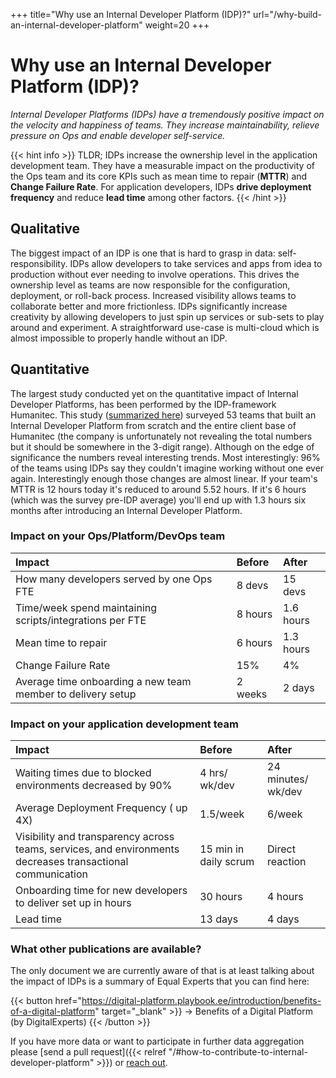 +++
title="Why use an Internal Developer Platform (IDP)?"
url="/why-build-an-internal-developer-platform"
weight=20
+++

# Why use an Internal Developer Platform (IDP)?

_Internal Developer Platforms (IDPs) have a tremendously positive impact on the velocity and happiness of teams. They increase maintainability, relieve pressure on Ops and enable developer self-service._

{{< hint info >}}
TLDR;  IDPs increase the ownership level in the application development team. They have a measurable impact on the productivity of the Ops team and its core KPIs such as mean time to repair (**MTTR**) and **Change Failure Rate**. For application developers, IDPs **drive deployment frequency** and reduce **lead time** among other factors. 
{{< /hint >}}

## Qualitative

The biggest impact of an IDP is one that is hard to grasp in data: self-responsibility. IDPs allow developers to take services and apps from idea to production without ever needing to involve operations. This drives the ownership level as teams are now responsible for the configuration, deployment, or roll-back process. Increased visibility allows teams to collaborate better and more frictionless. IDPs significantly increase creativity by allowing developers to just spin up services or sub-sets to play around and experiment. A straightforward use-case is multi-cloud which is almost impossible to properly handle without an IDP.

## Quantitative

The largest study conducted yet on the quantitative impact of Internal Developer Platforms, has been performed by the IDP-framework Humanitec. This study ([summarized here](https://humanitec.com/blog/impact-of-internal-developer-platforms)) surveyed 53 teams that built an Internal Developer Platform from scratch and the entire client base of Humanitec (the company is unfortunately not revealing the total numbers but it should be somewhere in the 3-digit range). Although on the edge of significance the numbers reveal interesting trends. Most interestingly: 96% of the teams using IDPs say they couldn't imagine working without one ever again. Interestingly enough those changes are almost linear. If your team's MTTR is 12 hours today it's reduced to around 5.52 hours. If it's 6 hours (which was the survey pre-IDP average) you'll end up with 1.3 hours six months after introducing an Internal Developer Platform.

### Impact on your Ops/Platform/DevOps team

| Impact | Before | After |
| :--- | :--- | :--- |
| How many developers served by one Ops FTE | 8 devs | 15 devs |
| Time/week spend maintaining scripts/integrations per FTE | 8 hours | 1.6 hours |
| Mean time to repair | 6 hours | 1.3 hours |
| Change Failure Rate | 15% | 4% |
| Average time onboarding a new team member to delivery setup | 2 weeks | 2 days |

### Impact on your application development team

| Impact  | Before | After |
| :--- | :--- | :--- |
| Waiting times due to blocked environments decreased by 90% | 4 hrs/ wk/dev | 24 minutes/ wk/dev |
| Average Deployment Frequency ( up 4X) | 1.5/week | 6/week |
| Visibility and transparency across teams, services, and environments decreases transactional communication | 15 min in daily scrum | Direct reaction |
| Onboarding time for new developers to deliver set up in hours | 30 hours | 4 hours |
| Lead time | 13 days | 4 days |

### What other publications are available?

The only document we are currently aware of that is at least talking about the impact of IDPs is a summary of Equal Experts that you can find here:

{{< button href="https://digital-platform.playbook.ee/introduction/benefits-of-a-digital-platform" target="_blank" >}}
-> Benefits of a Digital Platform (by DigitalExperts)
{{< /button >}}

If you have more data or want to participate in further data aggregation please [send a pull request]({{< relref "/#how-to-contribute-to-internal-developer-platform" >}}) or [reach out](mailto:info@internaldeveloperplatform.org).
